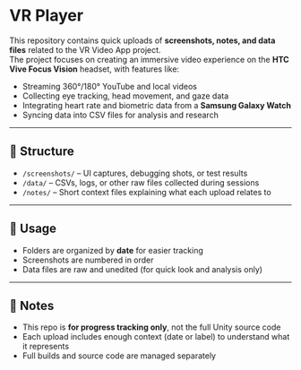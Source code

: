# VR Player

This repository contains quick uploads of **screenshots, notes, and data files** related to the VR Video App project.  
The project focuses on creating an immersive video experience on the **HTC Vive Focus Vision** headset, with features like:  

- Streaming 360°/180° YouTube and local videos  
- Collecting eye tracking, head movement, and gaze data  
- Integrating heart rate and biometric data from a **Samsung Galaxy Watch**  
- Syncing data into CSV files for analysis and research  

---

## 📂 Structure

- `/screenshots/` – UI captures, debugging shots, or test results  
- `/data/` – CSVs, logs, or other raw files collected during sessions  
- `/notes/` – Short context files explaining what each upload relates to  

---

## 🔎 Usage

- Folders are organized by **date** for easier tracking  
- Screenshots are numbered in order  
- Data files are raw and unedited (for quick look and analysis only)  

---

## 📌 Notes

- This repo is **for progress tracking only**, not the full Unity source code  
- Each upload includes enough context (date or label) to understand what it represents  
- Full builds and source code are managed separately  
